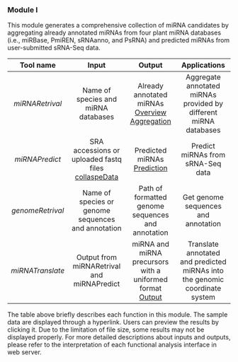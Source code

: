 ### Module I 

This module generates a comprehensive collection of miRNA candidates by aggregating already annotated miRNAs from four plant miRNA databases (i.e., miRBase, PmiREN, sRNAanno, and PsRNA) and predicted miRNAs from user-submitted sRNA-Seq data.

|  **Tool name**   |                          **Input**                           |                            Output                            |                         Applications                         |
| :--------------: | :----------------------------------------------------------: | :----------------------------------------------------------: | :----------------------------------------------------------: |
| *miRNARetrival*  |             Name of species and miRNA databases              | Already annotated miRNAs<br><a href="https://deepngs.nwafu.edu.cn/static/welcome/testData/miRNARetrieval_output1.html">Overview</a><br><a href="https://deepngs.nwafu.edu.cn/static/welcome/testData/miRNARetrieval_output2.html">Aggregation</a> | Aggregate annotated miRNAs provided by different miRNA databases |
|  *miRNAPredict*  | SRA accessions or uploaded fastq files<br/><a href="https://deepngs.nwafu.edu.cn/static/welcome/testData//miRNAPredict_inputData.tar.gz">collaspeData</a> | Predicted miRNAs<br/><a href="https://deepngs.nwafu.edu.cn/static/welcome/testData//miRNAPredict_output.txt">Prediction</a> |              Predict miRNAs from sRNA-Seq data               |
| *genomeRetrival* |      Name of species or genome sequences and annotation      |      Path of formatted genome sequences and annotation       |             Get genome sequences and annotation              |
| *miRNATranslate* |          Output from miRNARetrival and miRNAPredict          | miRNA and miRNA precursors with a uniformed format<br/><a href="https://deepngs.nwafu.edu.cn/static/welcome/testData//miRTranslate_output.txt">Output</a> | Translate annotated and predicted miRNAs into the genomic coordinate system |

The table above briefly describes each function in this module. The sample data are displayed through a hyperlink. Users can preview the results by clicking it. Due to the limitation of file size, some results may not be displayed properly. For more detailed descriptions about inputs and outputs, please refer to the interpretation of each functional analysis interface in web server.